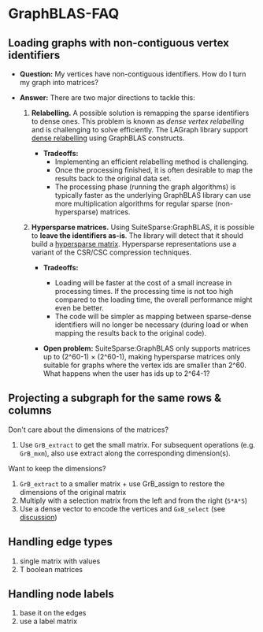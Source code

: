 # GraphBLAS-FAQ

## Loading graphs with non-contiguous vertex identifiers

* **Question:** My vertices have non-contiguous identifiers. How do I turn my graph into matrices?

* **Answer:** There are two major directions to tackle this:

    1. **Relabelling.** A possible solution is remapping the sparse identifiers to dense ones. This problem is known as *dense vertex relabelling* and is challenging to solve efficiently. The LAGraph library support [dense relabelling](https://github.com/GraphBLAS/LAGraph/blob/a627cefff60e2ea4ae4701e7a48c1353bf490dfe/Experimental/Algorithm/LAGraph_dense_relabel.c) using GraphBLAS constructs.

       * **Tradeoffs:**
         - Implementing an efficient relabelling method is challenging.
         - Once the processing finished, it is often desirable to map the results back to the original data set.
         - The processing phase (running the graph algorithms) is typically faster as the underlying GraphBLAS library can use more multiplication algorithms for regular sparse (non-hypersparse) matrices.

    2. **Hypersparse matrices.** Using SuiteSparse:GraphBLAS, it is possible to **leave the identifiers as-is**. The library will detect that it should build a [hypersparse matrix](https://people.eecs.berkeley.edu/~aydin/hypersparse-ipdps08.pdf). Hypersparse representations use a variant of the CSR/CSC compression techniques.

       * **Tradeoffs:**
         - Loading will be faster at the cost of a small increase in processing times. If the processing time is not too high compared to the loading time, the overall performance might even be better.
         - The code will be simpler as mapping between sparse-dense identifiers will no longer be necessary (during load or when mapping the results back to the original code).

       * **Open problem:** SuiteSparse:GraphBLAS only supports matrices up to (2^60-1) × (2^60-1), making hypersparse matrices only suitable for graphs where the vertex ids are smaller than 2^60. What happens when the user has ids up to 2^64-1?

## Projecting a subgraph for the same rows & columns

Don't care about the dimensions of the matrices?

1. Use `GrB_extract` to get the small matrix. For subsequent operations (e.g. `GrB_mxm`), also use extract along the corresponding dimension(s).

Want to keep the dimensions?

1. `GrB_extract` to a smaller matrix + use GrB_assign to restore the dimensions of the original matrix
2. Multiply with a selection matrix from the left and from the right (`S*A*S`)
3. Use a dense vector to encode the vertices and `GxB_select` (see [discussion](https://github.com/GraphBLAS/LAGraph/issues/83))

## Handling edge types

1. single matrix with values
2. T boolean matrices
## Handling node labels

1. base it on the edges
2. use a label matrix
